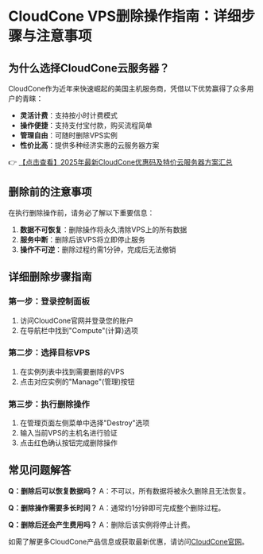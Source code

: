 # CloudCone VPS删除操作指南：详细步骤与注意事项

## 为什么选择CloudCone云服务器？

CloudCone作为近年来快速崛起的美国主机服务商，凭借以下优势赢得了众多用户的青睐：

- **灵活计费**：支持按小时计费模式
- **操作便捷**：支持支付宝付款，购买流程简单
- **管理自由**：可随时删除VPS实例
- **性价比高**：提供多种经济实惠的云服务器方案

👉 [【点击查看】2025年最新CloudCone优惠码及特价云服务器方案汇总](https://bit.ly/Cloudcone)

## 删除前的注意事项

在执行删除操作前，请务必了解以下重要信息：

1. **数据不可恢复**：删除操作将永久清除VPS上的所有数据
2. **服务中断**：删除后该VPS将立即停止服务
3. **操作不可逆**：删除过程约需1分钟，完成后无法撤销

## 详细删除步骤指南

### 第一步：登录控制面板
1. 访问CloudCone官网并登录您的账户
2. 在导航栏中找到"Compute"(计算)选项

### 第二步：选择目标VPS
1. 在实例列表中找到需要删除的VPS
2. 点击对应实例的"Manage"(管理)按钮

### 第三步：执行删除操作
1. 在管理页面左侧菜单中选择"Destroy"选项
2. 输入当前VPS的主机名进行验证
3. 点击红色确认按钮完成删除操作

## 常见问题解答

**Q：删除后可以恢复数据吗？**
A：不可以，所有数据将被永久删除且无法恢复。

**Q：删除操作需要多长时间？**
A：通常约1分钟即可完成整个删除过程。

**Q：删除后还会产生费用吗？**
A：删除后该实例将停止计费。

如需了解更多CloudCone产品信息或获取最新优惠，请访问[CloudCone官网](https://bit.ly/Cloudcone)。